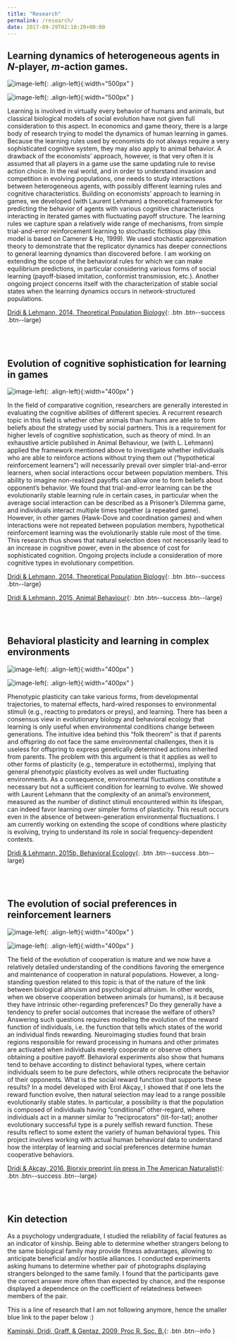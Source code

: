 ```yaml
---
title: "Research"
permalink: /research/
date: 2017-09-29T02:10:20+00:00
---
```


## Learning dynamics of heterogeneous agents in *N*-player, *m*-action games.

![image-left](/assets/images/Fig2.jpg){: .align-left}{:width="500px" }

![image-left](/assets/images/eqnTPB.jpeg){: .align-left}{:width="500px" }



Learning is involved in virtually every behavior of humans and animals, but classical biological models of social evolution have not given full consideration to this aspect. In economics and game theory, there is a large body of research trying to model the dynamics of human learning in games. Because the learning rules used by economists do not always require a very sophisticated cognitive system, they may also apply to animal behavior. A drawback of the economists’ approach, however, is that very often it is assumed that all players in a game use the same updating rule to revise action choice. In the real world, and in order to understand invasion and competition in evolving populations, one needs to study interactions between heterogeneous agents, with possibly different learning rules and cognitive characteristics. Building on economists’ approach to learning in games, we developed (with Laurent Lehmann) a theoretical framework for predicting the behavior of agents with various cognitive characteristics interacting in iterated games with fluctuating payoff structure. The learning rules we capture span a relatively wide range of mechanisms, from simple trial-and-error reinforcement learning to stochastic fictitious play (this model is based on Camerer & Ho, 1999). We used stochastic approximation theory to demonstrate that the replicator dynamics has deeper connections to general learning dynamics than discovered before. I am working on extending the scope of the behavioral rules for which we can make equilibrium predictions, in particular considering various forms of social learning (payoff-biased imitation, conformist transmission, etc.). Another ongoing project concerns itself with the characterization of stable social states when the learning dynamics occurs in network-structured populations.

[Dridi & Lehmann, 2014, Theoretical Population Biology](http://dx.doi.org/10.1016/j.tpb.2013.09.003){: .btn .btn--success .btn--large}

<br><br>

## Evolution of cognitive sophistication for learning in games

![image-left](/assets/images/figAnBeh.jpg){: .align-left}{:width="400px" }

In the field of comparative cognition, researchers are generally interested in evaluating the cognitive abilities of different species. A recurrent research topic in this field is whether other animals than humans are able to form beliefs about the strategy used by social partners. This is a requirement for higher levels of cognitive sophistication, such as theory of mind. In an exhaustive article published in Animal Behaviour, we (with L. Lehmann) applied the framework mentioned above to investigate whether individuals who are able to reinforce actions without trying them out (“hypothetical reinforcement learners”) will necessarily prevail over simpler trial-and-error learners, when social interactions occur between population members. This ability to imagine non-realized payoffs can allow one to form beliefs about opponent’s behavior. We found that trial-and-error learning can be the evolutionarily stable learning rule in certain cases, in particular when the average social interaction can be described as a Prisoner’s Dilemma game, and individuals interact multiple times together (a repeated game). However, in other games (Hawk-Dove and coordination games) and when interactions were not repeated between population members, hypothetical reinforcement learning was the evolutionarily stable rule most of the time. This research thus shows that natural selection does not necessarily lead to an increase in cognitive power, even in the absence of cost for sophisticated cognition. Ongoing projects include a consideration of more cognitive types in evolutionary competition.

[Dridi & Lehmann, 2014, Theoretical Population Biology](http://dx.doi.org/10.1016/j.tpb.2013.09.003){: .btn .btn--success .btn--large}

[Dridi & Lehmann, 2015, Animal Behaviour](http://dx.doi.org/10.1016/j.anbehav.2015.01.037){: .btn .btn--success .btn--large}

<br><br>

## Behavioral plasticity and learning in complex environments

![image-left](/assets/images/figBehEco.jpg){: .align-left}{:width="400px" }

![image-left](/assets/images/figBehEco2.jpg){: .align-left}{:width="400px" }



Phenotypic plasticity can take various forms, from developmental trajectories, to maternal effects, hard-wired responses to environmental stimuli (e.g., reacting to predators or preys), and learning. There has been a consensus view in evolutionary biology and behavioral ecology that learning is only useful when environmental conditions change between generations. The intuitive idea behind this “folk theorem” is that if parents and offspring do not face the same environmental challenges, then it is useless for offspring to express genetically determined actions inherited from parents. The problem with this argument is that it applies as well to other forms of plasticity (e.g., temperature in ectotherms), implying that general phenotypic plasticity evolves as well under fluctuating environments. As a consequence, environmental fluctuations constitute a necessary but not a sufficient condition for learning to evolve. We showed with Laurent Lehmann that the complexity of an animal’s environment, measured as the number of distinct stimuli encountered within its lifespan, can indeed favor learning over simpler forms of plasticity. This result occurs even in the absence of between-generation environmental fluctuations. I am currently working on extending the scope of conditions where plasticity is evolving, trying to understand its role in social frequency-dependent contexts.

[Dridi & Lehmann, 2015b, Behavioral Ecology](http://beheco.oxfordjournals.org/content/27/3/842){: .btn .btn--success .btn--large}

<br><br>

## The evolution of social preferences in reinforcement learners

![image-left](/assets/images/figAmNat.jpg){: .align-left}{:width="400px" }

![image-left](/assets/images/figAmNat2.jpg){: .align-left}{:width="400px" }


The field of the evolution of cooperation is mature and we now have a relatively detailed understanding of the conditions favoring the emergence and maintenance of cooperation in natural populations. However, a long-standing question related to this topic is that of the nature of the link between biological altruism and psychological altruism. In other words, when we observe cooperation between animals (or humans), is it because they have intrinsic other-regarding preferences? Do they generally have a tendency to prefer social outcomes that increase the welfare of others? Answering such questions requires modeling the evolution of the reward function of individuals, i.e. the function that tells which states of the world an individual finds rewarding. Neuroimaging studies found that brain regions responsible for reward processing in humans and other primates are activated when individuals merely cooperate or observe others obtaining a positive payoff. Behavioral experiments also show that humans tend to behave according to distinct behavioral types, where certain individuals seem to be pure defectors, while others reciprocate the behavior of their opponents. What is the social reward function that supports these results? In a model developed with Erol Akçay, I showed that if one lets the reward function evolve, then natural selection may lead to a range possible evolutionarily stable states. In particular,  a possibility is that the population is composed of individuals having “conditional” other-regard, where individuals act in a manner similar to “reciprocators” (tit-for-tat); another evolutionary successful type is a purely selfish reward function. These results reflect to some extent the variety of human behavioral types. This project involves working with actual human behavioral data to understand how the interplay of learning and social preferences determine human cooperative behaviors.

[Dridi & Akçay, 2016, Biorxiv preprint (in press in The American Naturalist)](http://biorxiv.org/content/early/2016/09/08/074096){: .btn .btn--success .btn--large}

<br><br>

## Kin detection

As a psychology undergraduate, I studied the reliability of facial features as an indicator of kinship. Being able to determine whether strangers belong to the same biological family may provide fitness advantages, allowing to anticipate beneficial and/or hostile alliances. I conducted experiments asking humans to determine whether pair of photographs displaying strangers belonged to the same family. I found that the participants gave the correct answer more often than expected by chance, and the response displayed a dependence on the coefficient of relatedness between members of the pair.

This is a line of research that I am not following anymore, hence the smaller blue link to the paper below :)

[Kaminski, Dridi, Graff, & Gentaz, 2009, Proc R. Soc. B.](http://rspb.royalsocietypublishing.org/content/276/1670/3193){: .btn .btn--info }
